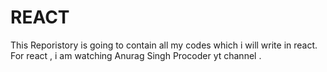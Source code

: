 # REACT
This Reporistory is going to contain all my codes which i will write in react. For react , i am watching Anurag Singh Procoder yt channel . 
